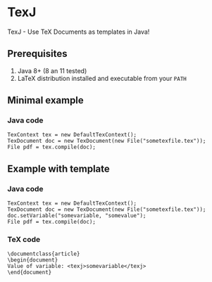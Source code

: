 # TexJ
TexJ - Use TeX Documents as templates in Java!

## Prerequisites

1. Java 8+ (8 an 11 tested)
2. LaTeX distribution installed and executable from your `PATH`

## Minimal example

### Java code

```
TexContext tex = new DefaultTexContext();
TexDocument doc = new TexDocument(new File("sometexfile.tex"));
File pdf = tex.compile(doc);
```

## Example with template

### Java code
```
TexContext tex = new DefaultTexContext();
TexDocument doc = new TexDocument(new File("sometexfile.tex"));
doc.setVariable("somevariable, "somevalue");
File pdf = tex.compile(doc);
```

### TeX code
```
\documentclass{article}
\begin{document}
Value of variable: <texj>somevariable</texj>
\end{document}
```